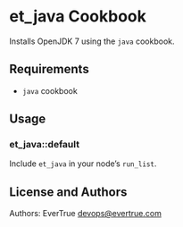 # et_java Cookbook

Installs OpenJDK 7 using the `java` cookbook.

## Requirements

* `java` cookbook

## Usage

### et_java::default

Include `et_java` in your node’s `run_list`.

## License and Authors

Authors: EverTrue <devops@evertrue.com>
